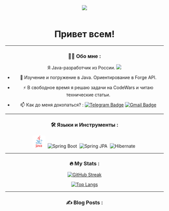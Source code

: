<div id="header" align="center">
  <img src="https://media0.giphy.com/media/v1.Y2lkPTc5MGI3NjExOXZ4YW04YWx2d2w1YzE4azZsaTd0aXFucWt4bngyMWN6NXloa3YxYiZlcD12MV9pbnRlcm5hbF9naWZfYnlfaWQmY3Q9Zw/MeJgB3yMMwIaHmKD4z/giphy.gif" width="250"/>
  <div align="center">
  <img src="https://komarev.com/ghpvc/?username=admin32dev&style=flat-square&color=blue" alt=""/>
  </div>
  <div>
  <h1>
    Привет всем!
  </h1>
</div>

---

### :woman_technologist: Обо мне :
Я Java-разработчик из России. <img src="https://media.giphy.com/media/WUlplcMpOCEmTGBtBW/giphy.gif" width="30">

- :seedling: Изучение и погружение в Java. Ориентирование в Forge API.

- :zap: В свободное время я решаю задачи на CodeWars и читаю технические статьи.

- :mailbox: Как до меня докопаться? : [![Telegram Badge](https://img.shields.io/badge/-Telegram-blue?style=flat&logo=Telegram&logoColor=white)](https://t.me/mihail_wynneink) [![Gmail Badge](https://img.shields.io/badge/-Gmail-red?style=flat&logo=Gmail&logoColor=white)](mailto:admiistrator55@gmail.com)

---

### :hammer_and_wrench: Языки и Инструменты :
<div>
  <img src="https://github.com/devicons/devicon/blob/master/icons/java/java-original-wordmark.svg" title="Java" alt="Java" width="40" height="40"/>&nbsp;
  <img src="https://th.bing.com/th/id/OIP.xwCuWRVvP_J7cA7y3N9lZQHaGp?rs=1&pid=ImgDetMain" title="Spring Boot" alt="Spring Boot" width="40" height="40"/>&nbsp;
  <img src="https://th.bing.com/th/id/R.ca9a7de66760b4959e2374f6f953216b?rik=8KgPmIotxMl7zw&riu=http%3a%2f%2fwww.t2ti.com%2fimages%2fsiscom-spring%2fspring-data.png&ehk=rj%2bO7Ah63D1FiIeNdhFfdJMUTG5KICqxNleB4asRARY%3d&risl=&pid=ImgRaw&r=0" title="Spring Boot" alt="Spring JPA" width="40" height="40"/>&nbsp;
  <img src="https://addonwebsolutions.com/wp-content/uploads/2018/11/hibernate.png" title="Hibernate" alt="Hibernate" width="40" height="40"/>&nbsp;
</div>

---

### :fire: My Stats :
[![GitHub Streak](http://github-readme-streak-stats.herokuapp.com?user=your-github-username&theme=dark&background=000000)](https://git.io/streak-stats)

[![Top Langs](https://github-readme-stats.vercel.app/api/top-langs/?username=your-github-username&layout=compact&theme=vision-friendly-dark)](https://github.com/anuraghazra/github-readme-stats)

---

### :writing_hand: Blog Posts :
<!-- BLOG-POST-LIST:START -->
<!-- BLOG-POST-LIST:END -->

